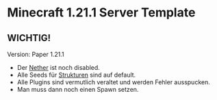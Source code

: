 # Minecraft 1.21.1 Server Template

## WICHTIG!

Version: Paper 1.21.1

- Der [Nether](server.properties) ist noch disabled.
- Alle Seeds für [Strukturen](spigot.yml) sind auf default.
- Alle Plugins sind vermutlich veraltet und werden Fehler ausspucken.
- Man muss dann noch einen Spawn setzen.
